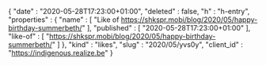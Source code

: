 {
  "date" : "2020-05-28T17:23:00+01:00",
  "deleted" : false,
  "h" : "h-entry",
  "properties" : {
    "name" : [ "Like of https://shkspr.mobi/blog/2020/05/happy-birthday-summerbeth/" ],
    "published" : [ "2020-05-28T17:23:00+01:00" ],
    "like-of" : [ "https://shkspr.mobi/blog/2020/05/happy-birthday-summerbeth/" ]
  },
  "kind" : "likes",
  "slug" : "2020/05/yvs0y",
  "client_id" : "https://indigenous.realize.be"
}
